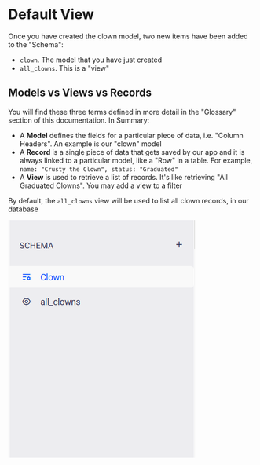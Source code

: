 # Default View

Once you have created the clown model, two new items have been added to the "Schema":

- `clown`. The model that you have just created
- `all_clowns`. This is a "view"

## Models vs Views vs Records

You will find these three terms defined in more detail in the "Glossary" section of this documentation. In Summary:

- A **Model** defines the fields for a particular piece of data, i.e. "Column Headers". An example is our "clown" model
- A **Record** is a single piece of data that gets saved by our app and it is always linked to a particular model, like a "Row" in a table. For example, `name: "Crusty the Clown", status: "Graduated"`
- A **View** is used to retrieve a list of records. It's like retrieving "All Graduated Clowns".  You may add a view to a filter

By default, the `all_clowns` view will be used to list all clown records, in our database

![](../../assets/user-guide/schema-after-model-create.PNG)



